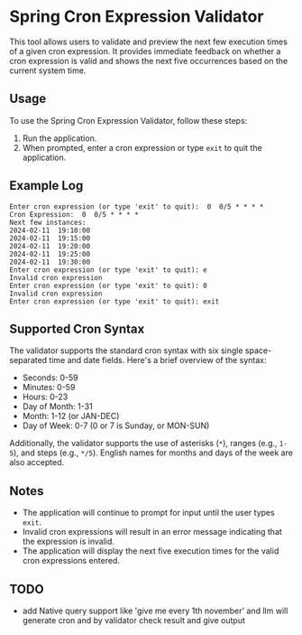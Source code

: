 # Spring Cron Expression Validator

This tool allows users to validate and preview the next few execution times of a given cron expression. It provides immediate feedback on whether a cron expression is valid and shows the next five occurrences based on the current system time.

## Usage

To use the Spring Cron Expression Validator, follow these steps:

1. Run the application.
2. When prompted, enter a cron expression or type `exit` to quit the application.

## Example Log

```plaintext
Enter cron expression (or type 'exit' to quit):  0  0/5 * * * *
Cron Expression:  0  0/5 * * * *
Next few instances:
2024-02-11  19:10:00
2024-02-11  19:15:00
2024-02-11  19:20:00
2024-02-11  19:25:00
2024-02-11  19:30:00
Enter cron expression (or type 'exit' to quit): e
Invalid cron expression
Enter cron expression (or type 'exit' to quit): 0
Invalid cron expression
Enter cron expression (or type 'exit' to quit): exit
```

## Supported Cron Syntax

The validator supports the standard cron syntax with six single space-separated time and date fields. Here's a brief overview of the syntax:

- Seconds:  0-59
- Minutes:  0-59
- Hours:  0-23
- Day of Month:  1-31
- Month:  1-12 (or JAN-DEC)
- Day of Week:  0-7 (0 or  7 is Sunday, or MON-SUN)

Additionally, the validator supports the use of asterisks (`*`), ranges (e.g., `1-5`), and steps (e.g., `*/5`). English names for months and days of the week are also accepted.

## Notes

- The application will continue to prompt for input until the user types `exit`.
- Invalid cron expressions will result in an error message indicating that the expression is invalid.
- The application will display the next five execution times for the valid cron expressions entered.


## TODO

- add Native query support like 'give me every 1th november' and llm will generate cron and by validator check result and give output
 